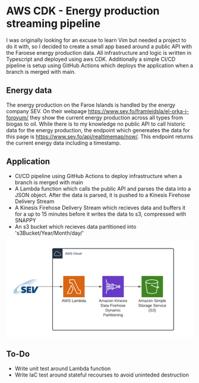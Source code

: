 # AWS CDK - Energy production streaming pipeline 

I was originally looking for an excuse to learn Vim but needed a project to do it with, so I decided to create a small app based around a public API with the Faroese energy production data. All infrastructure and logic is written in Typescript and deployed using aws CDK. Additionally a simple CI/CD pipeline is setup using GitHub Actions which deploys the application when a branch is merged with main.

## Energy data

The energy production on the Faroe Islands is handled by the energy company SEV. On their webpage https://www.sev.fo/framleidsla/el-orka-i-foroyum/ they show the current energy production across all types from biogas to oil. While there is to my knowledge no public API to call historic data for the energy production, the endpoint which genereates the data for this page is https://www.sev.fo/api/realtimemap/now/. This endpoint returns the current energy data including a timestamp.

## Application

* CI/CD pipeline using GitHub Actions to deploy infrastructure when a branch is merged with main
* A Lambda function which calls the public API and parses the data into a JSON object. After the data is parsed, it is pushed to a Kinesis Firehose Delivery Stream
* A Kinesis Firehose Delivery Stream which recieves data and buffers it for a up to 15 minutes before it writes the data to s3, compressed with SNAPPY
* An s3 bucket which recieves data partitioned into 's3Bucket/Year/Month/day/'

![AWS architecture](https://github.com/TrygviZL/aws_cdk_energy_production_iot/blob/main/static/FirehoseToS3.png?raw=true)

## To-Do
* Write unit test around Lambda function
* Write IaC test around stateful recourses to avoid uninteded destruction
